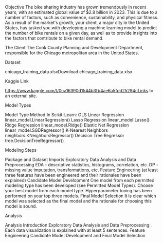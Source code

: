 Objective
The bike sharing industry has grown tremendously in recent years, with an estimated global value of $2.8 billion in 2023. 
This is due to a number of factors, such as convenience, sustainability, and physical fitness. As a result of the market's growth, 
your client, a major city in the United States, has tasked you with developing a machine learning model to predict the number of 
bike rentals on a given day, as well as to provide insights into the factors that contribute to bike rental demand.


The Client
The Cook County Planning and Development Department, responsible for the Chicago metropolitan area in the United States.



Dataset

chicago_training_data.xlsxDownload chicago_training_data.xlsx



Kaggle Link

https://www.kaggle.com/t/0ca16390d1544b3fb4ae6a5fdd25294cLinks to an external site.



Model Types

Model Type	Method In Scikit-Learn:
OLS Linear Regression	linear_model.LinearRegression()
Lasso Regression	linear_model.Lasso()
Ridge Regression	linear_model.Ridge()
Elastic Net Regression	linear_model.SGDRegressor()
K-Nearest Neighbors	neighbors.KNeighborsRegressor()
Decision Tree Regressor	tree.DecisionTreeRegressor()



Modeling Steps 

Package and Dataset Imports
Exploratory Data Analysis and Data Preprocessing
EDA - descriptive statistics, histograms, correlation, etc.
DP - missing value imputation, transformations, etc.
Feature Engineering (at least three features have been engineered and their rationales have been explained)
Candidate Model Development
One model from each permitted modeling type has been developed (see Permitted Model Types). Choose your best model from each model type.
Hyperparameter tuning has been performed on your top three models.
Final Model Selection
It is clear which model was selected as the final model and the rationale for choosing this model is sound.


Analysis

Analysis Introduction 
Exploratory Data Analysis and Data Preprocessing . Each data visualization is explained with at least 5 sentences.
Feature Engineering 
Candidate Model Development and Final Model Selection 
